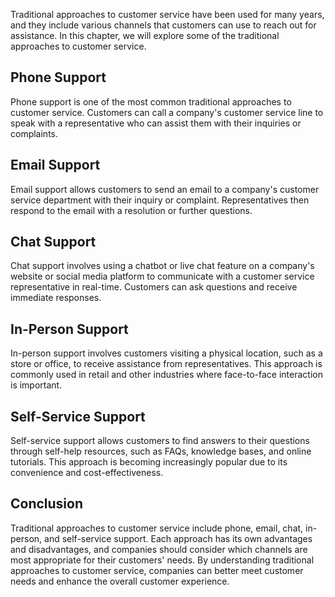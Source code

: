 
Traditional approaches to customer service have been used for many years, and they include various channels that customers can use to reach out for assistance. In this chapter, we will explore some of the traditional approaches to customer service.

Phone Support
-------------

Phone support is one of the most common traditional approaches to customer service. Customers can call a company's customer service line to speak with a representative who can assist them with their inquiries or complaints.

Email Support
-------------

Email support allows customers to send an email to a company's customer service department with their inquiry or complaint. Representatives then respond to the email with a resolution or further questions.

Chat Support
------------

Chat support involves using a chatbot or live chat feature on a company's website or social media platform to communicate with a customer service representative in real-time. Customers can ask questions and receive immediate responses.

In-Person Support
-----------------

In-person support involves customers visiting a physical location, such as a store or office, to receive assistance from representatives. This approach is commonly used in retail and other industries where face-to-face interaction is important.

Self-Service Support
--------------------

Self-service support allows customers to find answers to their questions through self-help resources, such as FAQs, knowledge bases, and online tutorials. This approach is becoming increasingly popular due to its convenience and cost-effectiveness.

Conclusion
----------

Traditional approaches to customer service include phone, email, chat, in-person, and self-service support. Each approach has its own advantages and disadvantages, and companies should consider which channels are most appropriate for their customers' needs. By understanding traditional approaches to customer service, companies can better meet customer needs and enhance the overall customer experience.
